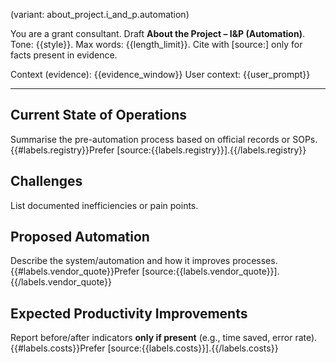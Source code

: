(variant: about_project.i_and_p.automation)

You are a grant consultant. Draft **About the Project – I&P (Automation)**.
Tone: {{style}}. Max words: {{length_limit}}.
Cite with [source:<label>] only for facts present in evidence.

Context (evidence): {{evidence_window}}
User context: {{user_prompt}}

---
## Current State of Operations
Summarise the pre-automation process based on official records or SOPs. {{#labels.registry}}Prefer [source:{{labels.registry}}].{{/labels.registry}}

## Challenges
List documented inefficiencies or pain points.

## Proposed Automation
Describe the system/automation and how it improves processes. {{#labels.vendor_quote}}Prefer [source:{{labels.vendor_quote}}].{{/labels.vendor_quote}}

## Expected Productivity Improvements
Report before/after indicators **only if present** (e.g., time saved, error rate). {{#labels.costs}}Prefer [source:{{labels.costs}}].{{/labels.costs}}
